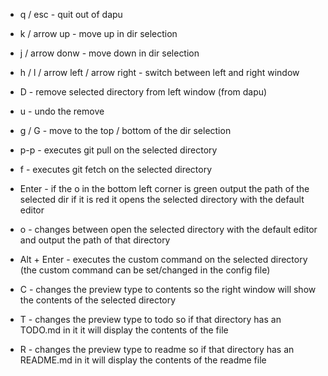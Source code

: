 - q / esc - quit out of dapu
- k / arrow up - move up in dir selection
- j / arrow donw - move down in dir selection
- h / l / arrow left / arrow right - switch between left and right window
- D - remove selected directory from left window (from dapu)
- u - undo the remove
- g / G - move to the top / bottom of the dir selection
- p-p - executes git pull on the selected directory
- f - executes git fetch on the selected directory
- Enter - if the o in the bottom left corner is green output the path of the selected dir if it is red it opens the selected directory with the default editor 
- o - changes between open the selected directory with the default editor and output the path of that directory
- Alt + Enter - executes the custom command on the selected directory (the custom command can be set/changed in the config file)

- C - changes the preview type to contents so the right window will show the contents of the selected directory
- T - changes the preview type to todo so if that directory has an TODO.md in it it will display the contents of the file
- R - changes the preview type to readme so if that directory has an README.md in it will display the contents of the readme file
